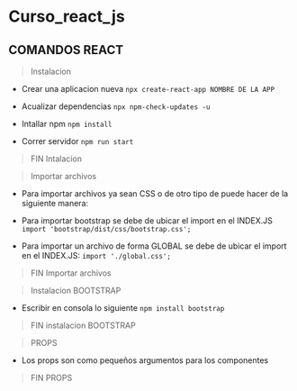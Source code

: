 # Curso_react_js
## COMANDOS REACT
> Instalacion
- Crear una aplicacion nueva
`npx create-react-app NOMBRE DE LA APP`

- Acualizar dependencias
`npx npm-check-updates -u`

- Intallar npm
`npm install`

- Correr servidor
`npm run start`

> FIN Intalacion

> Importar archivos
- Para importar archivos ya sean CSS o de otro tipo de puede hacer de la siguiente manera:

- Para importar bootstrap se debe de ubicar el import en el INDEX.JS
`import 'bootstrap/dist/css/bootstrap.css';`

- Para importar un archivo de forma GLOBAL se debe de ubicar el import en el INDEX.JS:
`import './global.css';`

> FIN Importar archivos

> Instalacion BOOTSTRAP
- Escribir en consola lo siguiente
`npm install bootstrap`
> FIN instalacion BOOTSTRAP

> PROPS
- Los props son como pequeños argumentos para los componentes

> FIN PROPS